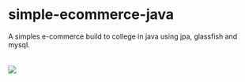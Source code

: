 # simple-ecommerce-java
A simples e-commerce build to college in java using jpa, glassfish and mysql. 
<br />
<br /><br />
<img src="https://i.imgur.com/0MpSZzh.png" />
